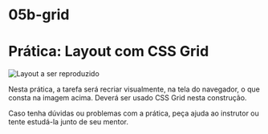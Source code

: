 # 05b-grid

# Prática: Layout com CSS Grid

![Layout a ser reproduzido](image.png)

Nesta prática, a tarefa será recriar visualmente, na tela do navegador, o que consta na imagem acima. Deverá ser usado CSS Grid nesta construção.

Caso tenha dúvidas ou problemas com a prática, peça ajuda ao instrutor ou tente estudá-la junto de seu mentor.
